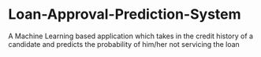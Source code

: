 # Loan-Approval-Prediction-System
A Machine Learning based application which takes in the credit history of a candidate and predicts the probability of him/her not servicing the loan
